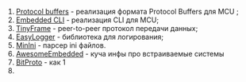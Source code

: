 1. [Protocol buffers](https://github.com/nanopb/nanopb) - реализация формата Protocol Buffers для MCU ;  
2. [Embedded CLI](https://github.com/funbiscuit/embedded-cli) - реализация CLI для MCU;
3. [TinyFrame](https://github.com/MightyPork/TinyFrame) - peer-to-peer протокол передачи данных;
4. [EasyLogger](https://github.com/armink/EasyLogger) - библиотека для логирования;
5. [MinIni](https://github.com/compuphase/minIni) - парсер ini файлов.
6. [AwesomeEmbedded](https://github.com/OSabuser/Awesome-Embedded?tab=readme-ov-file) - куча инфы про встраиваемые системы
7. [BitProto](https://github.com/hit9/bitproto) - как 1
8. 
